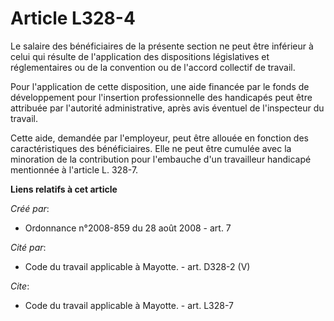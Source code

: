 # Article L328-4

Le salaire des bénéficiaires de la présente section ne peut être inférieur à celui qui résulte de l'application des
dispositions législatives et réglementaires ou de la convention ou de l'accord collectif de travail. 

Pour l'application de cette disposition, une aide financée par le fonds de développement pour l'insertion professionnelle des
handicapés peut être attribuée par l'autorité administrative, après avis éventuel de l'inspecteur du travail. 

Cette aide, demandée par l'employeur, peut être allouée en fonction des caractéristiques des bénéficiaires. Elle ne peut être
cumulée avec la minoration de la contribution pour l'embauche d'un travailleur handicapé mentionnée à l'article L. 328-7.

**Liens relatifs à cet article**

_Créé par_:

  - Ordonnance n°2008-859 du 28 août 2008 - art. 7

_Cité par_:

  - Code du travail applicable à Mayotte. - art. D328-2 (V)

_Cite_:

  - Code du travail applicable à Mayotte. - art. L328-7
